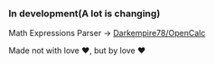 ### In development(A lot is changing)

Math Expressions Parser -> [Darkempire78/OpenCalc](https://github.com/Darkempire78/OpenCalc)

Made not with love :heart:, but by love :heart:
